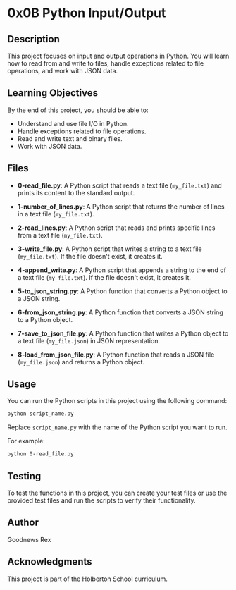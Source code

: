 # 0x0B Python Input/Output

## Description
This project focuses on input and output operations in Python. You will learn how to read from and write to files, handle exceptions related to file operations, and work with JSON data.

## Learning Objectives
By the end of this project, you should be able to:

- Understand and use file I/O in Python.
- Handle exceptions related to file operations.
- Read and write text and binary files.
- Work with JSON data.

## Files
- **0-read_file.py**: A Python script that reads a text file (`my_file.txt`) and prints its content to the standard output.

- **1-number_of_lines.py**: A Python script that returns the number of lines in a text file (`my_file.txt`).

- **2-read_lines.py**: A Python script that reads and prints specific lines from a text file (`my_file.txt`).

- **3-write_file.py**: A Python script that writes a string to a text file (`my_file.txt`). If the file doesn't exist, it creates it.

- **4-append_write.py**: A Python script that appends a string to the end of a text file (`my_file.txt`). If the file doesn't exist, it creates it.

- **5-to_json_string.py**: A Python function that converts a Python object to a JSON string.

- **6-from_json_string.py**: A Python function that converts a JSON string to a Python object.

- **7-save_to_json_file.py**: A Python function that writes a Python object to a text file (`my_file.json`) in JSON representation.

- **8-load_from_json_file.py**: A Python function that reads a JSON file (`my_file.json`) and returns a Python object.

## Usage
You can run the Python scripts in this project using the following command:

```bash
python script_name.py
```

Replace `script_name.py` with the name of the Python script you want to run.

For example:

```bash
python 0-read_file.py
```

## Testing
To test the functions in this project, you can create your test files or use the provided test files and run the scripts to verify their functionality.

## Author
Goodnews Rex

## Acknowledgments
This project is part of the Holberton School curriculum.
